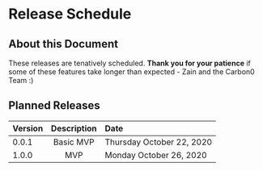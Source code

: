 # Release Schedule

## About this Document
These releases are tenatively scheduled. **Thank you for your patience** if some of these features take longer than expected  - Zain and the Carbon0 Team :)

## Planned Releases
| Version       | Description   | Date  |
| ------------- |:-------------:| :-----|
| 0.0.1         | Basic MVP |  Thursday October 22, 2020 |
| 1.0.0         | MVP |  Monday October 26, 2020 |


